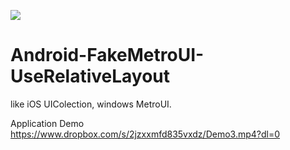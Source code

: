 <a href="https://codeclimate.com/github/Ten-Wang/Android-FakeMetroUI-UseRelativeLayout"><img src="https://codeclimate.com/github/Ten-Wang/Android-FakeMetroUI-UseRelativeLayout/badges/issue_count.svg" /></a>

# Android-FakeMetroUI-UseRelativeLayout
like iOS UIColection, windows MetroUI.

Application Demo
https://www.dropbox.com/s/2jzxxmfd835vxdz/Demo3.mp4?dl=0
